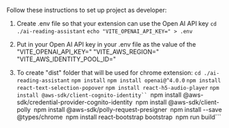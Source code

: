 Follow these instructions to set up project as developer:

1) Create .env file so that your extension can use the Open AI API key
```cd ./ai-reading-assistant```
```echo "VITE_OPENAI_API_KEY=" > .env```

2) Put in your Open AI API key in your .env file as the value of the "VITE_OPENAI_API_KEY=" 
"VITE_AWS_REGION="
"VITE_AWS_IDENTITY_POOL_ID="

3) To create "dist" folder that will be used for chrome extension:
```cd ./ai-reading-assistant```
```npm install```
```npm install openai@^4.0.0```
```npm install react-text-selection-popover```
```npm install react-h5-audio-player```
```npm install @aws-sdk/client-cognito-identity``
```npm install @aws-sdk/credential-provider-cognito-identity```
```npm install @aws-sdk/client-polly```
```npm install @aws-sdk/polly-request-presigner```
```npm install --save @types/chrome```
```npm install react-bootstrap bootstrap```
```npm run build```